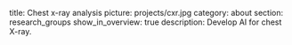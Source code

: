 title: Chest x-ray analysis
picture: projects/cxr.jpg
category: about
section: research_groups
show_in_overview: true
description: Develop AI for chest X-ray.